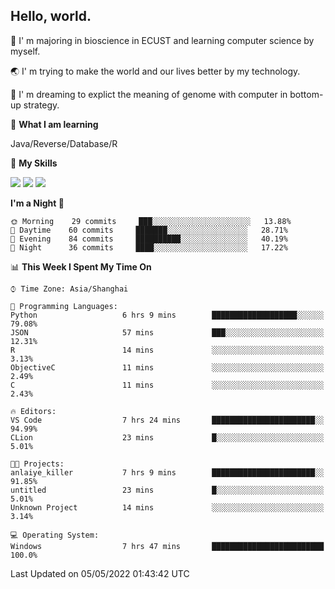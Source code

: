 ## Hello, world.

🏫 I' m majoring in bioscience in ECUST and learning computer science by myself.

🌏 I' m trying to make the world and our lives better by my technology.

🧬 I' m dreaming to explict the meaning of genome with computer in bottom-up strategy.

🔡 **What I am learning**

Java/Reverse/Database/R

🌟 **My Skills**

![](https://img.shields.io/badge/-Python-3e74a2?style=flat-square&logo=Python&logoColor=fff)
![](https://img.shields.io/badge/-Linux-000000?style=flat-square&logo=Linux&logoColor=fff)
![](https://img.shields.io/badge/-Docker-2496ED?style=flat-square&logo=Docker&logoColor=fff)

<!--START_SECTION:waka-->
**I'm a Night 🦉** 

```text
🌞 Morning    29 commits     ███░░░░░░░░░░░░░░░░░░░░░░   13.88% 
🌆 Daytime    60 commits     ███████░░░░░░░░░░░░░░░░░░   28.71% 
🌃 Evening    84 commits     ██████████░░░░░░░░░░░░░░░   40.19% 
🌙 Night      36 commits     ████░░░░░░░░░░░░░░░░░░░░░   17.22%

```


📊 **This Week I Spent My Time On** 

```text
⌚︎ Time Zone: Asia/Shanghai

💬 Programming Languages: 
Python                   6 hrs 9 mins        ███████████████████░░░░░░   79.08% 
JSON                     57 mins             ███░░░░░░░░░░░░░░░░░░░░░░   12.31% 
R                        14 mins             ░░░░░░░░░░░░░░░░░░░░░░░░░   3.13% 
ObjectiveC               11 mins             ░░░░░░░░░░░░░░░░░░░░░░░░░   2.49% 
C                        11 mins             ░░░░░░░░░░░░░░░░░░░░░░░░░   2.43%

🔥 Editors: 
VS Code                  7 hrs 24 mins       ███████████████████████░░   94.99% 
CLion                    23 mins             █░░░░░░░░░░░░░░░░░░░░░░░░   5.01%

🐱‍💻 Projects: 
anlaiye_killer           7 hrs 9 mins        ███████████████████████░░   91.85% 
untitled                 23 mins             █░░░░░░░░░░░░░░░░░░░░░░░░   5.01% 
Unknown Project          14 mins             ░░░░░░░░░░░░░░░░░░░░░░░░░   3.14%

💻 Operating System: 
Windows                  7 hrs 47 mins       █████████████████████████   100.0%

```


 Last Updated on 05/05/2022 01:43:42 UTC
<!--END_SECTION:waka-->


<!--
**Shigure19/Shigure19** is a ✨ _special_ ✨ repository because its `README.md` (this file) appears on your GitHub profile.

Here are some ideas to get you started:

- 🔭 I’m currently working on ...
- 🌱 I’m currently learning ...
- 👯 I’m looking to collaborate on ...
- 🤔 I’m looking for help with ...
- 💬 Ask me about ...
- 📫 How to reach me: ...
- 😄 Pronouns: ...
- ⚡ Fun fact: ...
-->
